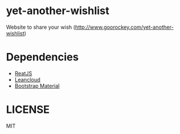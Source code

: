 # yet-another-wishlist
Website to share your wish (http://www.goorockey.com/yet-another-wishlist)

# Dependencies
- [ReatJS](http://facebook.github.io/react/)
- [Leancloud](https://leancloud.cn)
- [Bootstrap Material](http://fezvrasta.github.io/bootstrap-material-design/bootstrap-elements.html)

# LICENSE
MIT
